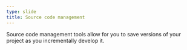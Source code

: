 ```yaml
---
type: slide
title: Source code management
---
```


Source code management tools allow for you to save versions of your project as you incrementally develop it.